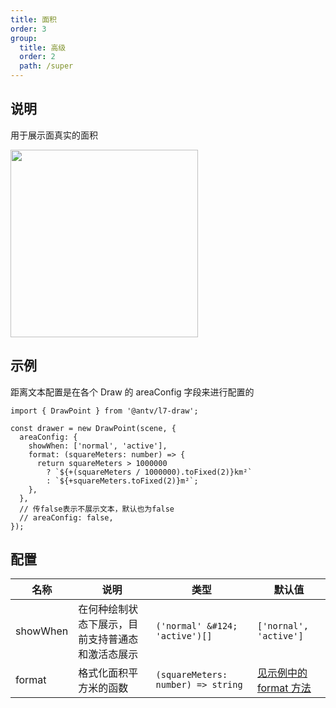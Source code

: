 ```yaml
---
title: 面积
order: 3
group:
  title: 高级
  order: 2
  path: /super
---
```


## 说明

用于展示面真实的面积

<img src="https://gw.alipayobjects.com/mdn/rms_2591f5/afts/img/A*TlNrTrEYaoAAAAAAAAAAAAAAARQnAQ" width="300" />

## 示例

距离文本配置是在各个 Draw 的 areaConfig 字段来进行配置的

```tsx | pure
import { DrawPoint } from '@antv/l7-draw';

const drawer = new DrawPoint(scene, {
  areaConfig: {
    showWhen: ['normal', 'active'],
    format: (squareMeters: number) => {
      return squareMeters > 1000000
        ? `${+(squareMeters / 1000000).toFixed(2)}km²`
        : `${+squareMeters.toFixed(2)}m²`;
    },
  },
  // 传false表示不展示文本，默认也为false
  // areaConfig: false,
});
```

## 配置

| 名称     | 说明                                             | 类型                               | 默认值                          |
| -------- | ------------------------------------------------ | ---------------------------------- | ------------------------------- |
| showWhen | 在何种绘制状态下展示，目前支持普通态和激活态展示 | `('normal' &#124; 'active')[]`     | `['nornal', 'active']`          |
| format   | 格式化面积平方米的函数                           | `(squareMeters: number) => string` | [见示例中的 format 方法](#示例) |
